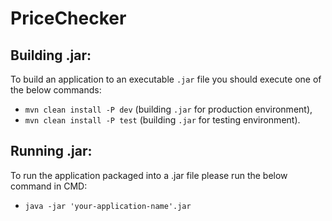 # PriceChecker

## Building .jar:

To build an application to an executable <code>.jar</code> file you should execute one of the below commands:

- <code>mvn clean install -P dev</code> (building <code>.jar</code> for production environment),
- <code>mvn clean install -P test</code> (building <code>.jar</code> for testing environment).

## Running .jar:

To run the application packaged into a .jar file please run the below command in CMD:
- <code>java -jar 'your-application-name'.jar</code>

